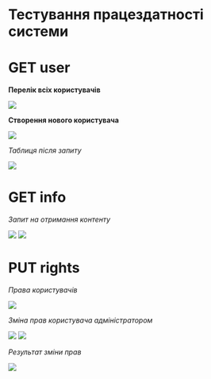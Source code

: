 # Тестування працездатності системи

# GET user

**Перелік всіх користувачів** 

<img src="../../user_before.png"/>

**Створення нового користувача**

<img src="../../user_add.png"/>

*Таблиця після запиту*

<img src="../../user_after.png"/>

# GET info

*Запит на отримання контенту*

<img src="../../srch_info_1.png"/>

<img src="../../srch_info_3.png"/>

# PUT rights

*Права користувачів*

<img src="../../user_rights.png"/>

*Зміна прав користувача адміністратором*

<img src="../../success.png"/>

<img src="../../success_2.png"/>

*Результат зміни прав*

<img src="../../acs_rights.png"/>